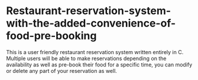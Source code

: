 # Restaurant-reservation-system-with-the-added-convenience-of-food-pre-booking

This is a user friendly restaurant reservation system written entirely in C.
Multiple users will be able to make reservations depending on the availability as well as pre-book their food for a specific time, 
you can modify or delete any part of your reservation as well.
